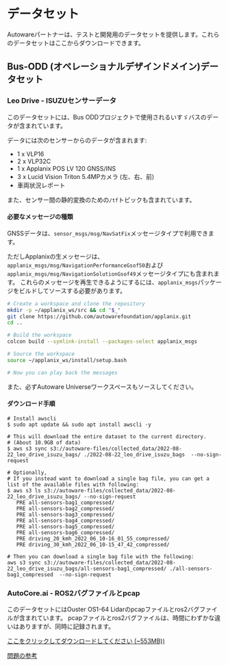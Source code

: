 # データセット

Autowareパートナーは、テストと開発用のデータセットを提供します。これらのデータセットはここからダウンロードできます。

## Bus-ODD (オペレーショナルデザインドメイン)データセット

### Leo Drive - ISUZUセンサーデータ

このデータセットには、Bus ODDプロジェクトで使用されるいすゞバスのデータが含まれています。

データには次のセンサーからのデータが含まれます:

- 1 x VLP16
- 2 x VLP32C
- 1 x Applanix POS LV 120 GNSS/INS
- 3 x Lucid Vision Triton 5.4MPカメラ (左、右、前)
- 車両状況レポート

また、センサー間の静的変換のための`/tf`トピックも含まれています。

#### 必要なメッセージの種類

GNSSデータは、`sensor_msgs/msg/NavSatFix`メッセージタイプで利用できます。

ただしApplanixの生メッセージは、`applanix_msgs/msg/NavigationPerformanceGsof50`および`applanix_msgs/msg/NavigationSolutionGsof49`メッセージタイプにも含まれます。
これらのメッセージを再生できるようにするには、`applanix_msgs`パッケージをビルドしてソースする必要があります。

```bash
# Create a workspace and clone the repository
mkdir -p ~/applanix_ws/src && cd "$_"
git clone https://github.com/autowarefoundation/applanix.git
cd ..

# Build the workspace
colcon build --symlink-install --packages-select applanix_msgs

# Source the workspace
source ~/applanix_ws/install/setup.bash

# Now you can play back the messages
```

また、必ずAutoware Universeワークスペースもソースしてください。

#### ダウンロード手順

```console
# Install awscli
$ sudo apt update && sudo apt install awscli -y

# This will download the entire dataset to the current directory.
# (About 10.9GB of data)
$ aws s3 sync s3://autoware-files/collected_data/2022-08-22_leo_drive_isuzu_bags/ ./2022-08-22_leo_drive_isuzu_bags  --no-sign-request

# Optionally,
# If you instead want to download a single bag file, you can get a list of the available files with following:
$ aws s3 ls s3://autoware-files/collected_data/2022-08-22_leo_drive_isuzu_bags/ --no-sign-request
   PRE all-sensors-bag1_compressed/
   PRE all-sensors-bag2_compressed/
   PRE all-sensors-bag3_compressed/
   PRE all-sensors-bag4_compressed/
   PRE all-sensors-bag5_compressed/
   PRE all-sensors-bag6_compressed/
   PRE driving_20_kmh_2022_06_10-16_01_55_compressed/
   PRE driving_30_kmh_2022_06_10-15_47_42_compressed/

# Then you can download a single bag file with the following:
aws s3 sync s3://autoware-files/collected_data/2022-08-22_leo_drive_isuzu_bags/all-sensors-bag1_compressed/ ./all-sensors-bag1_compressed  --no-sign-request
```

### AutoCore.ai - ROS2バグファイルとpcap

このデータセットにはOuster OS1-64 Lidarのpcapファイルとros2バグファイルが含まれています。
pcapファイルとros2バグファイルは、時間にわずかな違いはありますが、同時に記録されます。

[ここをクリックしてダウンロードしてください (~553MB))](https://autoware-files.s3.us-west-2.amazonaws.com/collected_data/2022-04-14_autocore-lidar-bag-pcap/Lidar_Data_220414_bag_pcap.zip)

[問題の参考](https://github.com/autowarefoundation/autoware.universe/issues/562#issuecomment-1102662448)
